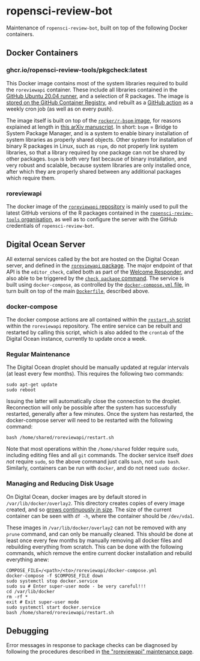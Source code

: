 
# ropensci-review-bot

Maintenance of `ropensci-review-bot`, built on top of the following Docker containers.

## Docker Containers

### ghcr.io/ropensci-review-tools/pkgcheck:latest

This Docker image contains most of the system libraries required to build the
`roreviewapi` container. These include all libraries contained in the [GitHub
Ubuntu 20.04
runner](https://github.com/actions/virtual-environments/blob/main/images/linux/Ubuntu2004-README.md),
and a selection of R packages. The image is [stored on the GitHub Container
Registry](https://ghcr.io/ropensci-review-tools/pkgcheck), and rebuilt as a
[GitHub
action](https://github.com/ropensci-review-tools/pkgcheck/blob/main/.github/workflows/docker.yaml)
as a weekly cron job (as well as on every push).

The image itself is built on top of the [`rocker/r-bspm`
image](https://github.com/rocker-org/bspm), for reasons explained at length in
[this arXiv manuscript](https://arxiv.org/abs/2103.08069). In short: `bspm` =
Bridge to System Package Manager, and is a system to enable binary installation
of system libraries as properly shared objects. Other system for installation
of binary R packages in Linux, such as `rspm`, do not properly link system
libraries, so that a library required by one package can not be shared by other
packages. `bspm` is both very fast because of binary installation, and very
robust and scalable, because system libraries are only installed once, after
which they are properly shared between any additional packages which require
them.

### roreviewapi

The docker image of the [`roreviewapi`
repository](https://github.com/ropensci-review-tools/roreviewapi/blob/main/Dockerfile)
is mainly used to pull the latest GitHub versions of the R packages contained
in the [`ropensci-review-tools`
organisation](https://github.com/ropensci-review-tools), as well as to
configure the server with the GitHub credentials of `ropensci-review-bot`.

## Digital Ocean Server

All external services called by the bot are hosted on the Digital Ocean server,
and defined in the [`roreviewapi`
package](https://github.com/ropensci-review-tools/roreviewapi). The major
endpoint of that API is the `editor_check`, called both as part of the [Welcome
Responder](https://github.com/ropensci-org/buffy/blob/82dd29bae4aeaa6bf5ca77b27be82cacd3a1ba04/config/settings-production.yml#L18-L32),
and also able to be triggered by the [`check package`
command](https://github.com/ropensci-org/buffy/blob/82dd29bae4aeaa6bf5ca77b27be82cacd3a1ba04/config/settings-production.yml#L92-L106).
The service is built using `docker-compose`, as controlled by the
[`docker-compose.yml`
file](https://github.com/ropensci-review-tools/roreviewapi/blob/main/docker-compose.yml),
in turn built on top of the main
[`Dockerfile`](https://github.com/ropensci-review-tools/roreviewapi/blob/main/Dockerfile),
described above.

### docker-compose

The docker compose actions are all contained within the [`restart.sh`
script](https://github.com/ropensci-review-tools/roreviewapi/blob/main/restart.sh)
within the `roreviewapi` repository. The entire service can be rebuilt and
restarted by calling this script, which is also added to the `crontab` of the
Digital Ocean instance, currently to update once a week.

### Regular Maintenance

The Digital Ocean droplet should be manually updated at regular intervals (at
least every few months). This requires the following two commands:

```
sudo apt-get update
sudo reboot
```

Issuing the latter will automatically close the connection to the droplet.
Reconnection will only be possible after the system has successfully restarted,
generally after a few minutes. Once the system has restarted, the
docker-compose server will need to be restarted with the following command:

```
bash /home/shared/roreviewapi/restart.sh
```

Note that most operations within the `/home/shared` folder require `sudo`,
including editing files and all `git` commands. The docker service itself *does
not* require `sudo`, so the above command just calls `bash`, not `sudo bash`.
Similarly, containers can be run with `docker`, and do not need `sudo docker`.

### Managing and Reducing Disk Usage

On Digital Ocean, docker images are by default stored in
`/var/lib/docker/overlay2`. This directory creates copies of every image
created, and so [grows continuously in
size](https://forums.docker.com/t/some-way-to-clean-up-identify-contents-of-var-lib-docker-overlay/30604/35).
The size of the current container can be seen with `df -h`, where the container
should be `/dev/vda1`.

These images in `/var/lib/docker/overlay2` can not be removed with any `prune`
command, and can only be manually cleaned. This should be done at least once
every few months by manually removing all docker files and rebuilding
everything from scratch. This can be done with the following commands, which
remove the entire current docker installation and rebuild everything anew:

```
COMPOSE_FILE=/<path>/<to>/roreviewapi/docker-compose.yml
docker-compose -f $COMPOSE_FILE down
sudo systemctl stop docker.service
sudo su # Enter super-user mode - be very careful!!!
cd /var/lib/docker
rm -rf *
exit # Exit super-user mode
sudo systemctl start docker.service
bash /home/shared/roreviewapi/restart.sh
```


## Debugging

Error messages in response to package checks can be diagnosed by following the
procedures described in [the "roreviewapi" maintenance
page](/maintenance/roreviewapi).

